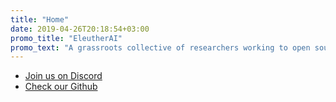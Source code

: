 ```yaml
---
title: "Home"
date: 2019-04-26T20:18:54+03:00
promo_title: "EleutherAI"
promo_text: "A grassroots collective of researchers working to open source AI research."
---
```


- [Join us on Discord](https://discord.com/invite/vtRgjbM)
- [Check our Github](https://github.com/EleutherAI)